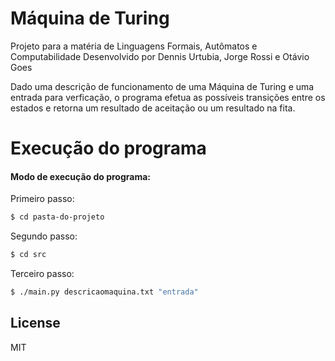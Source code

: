 # Máquina de Turing

Projeto para a matéria de Linguagens Formais, Autômatos e Computabilidade
Desenvolvido por Dennis Urtubia, Jorge Rossi e Otávio Goes

Dado uma descrição de funcionamento de uma Máquina de Turing e uma entrada para verficação, o programa efetua as possíveis transições entre os estados e retorna um resultado de aceitação ou um resultado na fita.

# Execução do programa

#### Modo de execução do programa:

Primeiro passo:

```sh
$ cd pasta-do-projeto
```

Segundo passo:

```sh
$ cd src
```

Terceiro passo:

```sh
$ ./main.py descricaomaquina.txt "entrada"
```

## License

MIT
